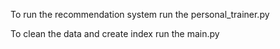 To run the recommendation system run the personal_trainer.py

To clean the data and create index run the main.py
